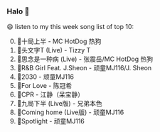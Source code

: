 

### Halo 👋

😄 listen to my this week song list of top 10:

0. 🌈十局上半 - MC HotDog 热狗
1. 🌈头文字T (Live) - Tizzy T
2. 🌈思念是一种病 (Live) - 张震岳/MC HotDog 热狗
3. 🌈R&B Girl Feat. J.Sheon - 顽童MJ116/J. Sheon
4. 🌈2030 - 顽童MJ116
5. 🌈For Love - 陈冠希
6. 🌈CPR - 江静（呆宝静）
7. 🌈九局下半 (Live版) - 兄弟本色
8. 🌈Coming home (Live版) - 顽童MJ116
9. 🌈Spotlight - 顽童MJ116

